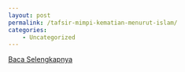```yaml
---
layout: post
permalink: /tafsir-mimpi-kematian-menurut-islam/
categories:
    - Uncategorized
---
```


[Baca Selengkapnya](/07)